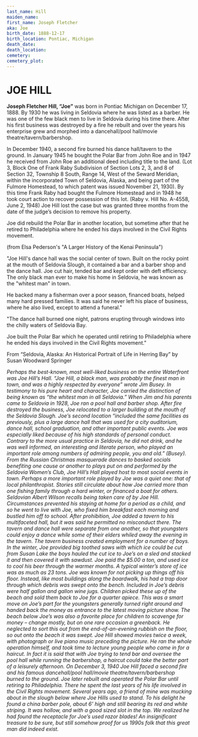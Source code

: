 ```yaml
---
last_name: Hill
maiden_name: 
first_name: Joseph Fletcher
aka: Joe
birth_date: 1888-12-17
birth_location: Pontiac, Michigan
death_date: 
death_location: 
cemetery: 
cemetery_plot: 
---
```


# JOE HILL

**Joseph Fletcher Hill, “Joe”** was born in Pontiac Michigan on December 17, 1888. By 1930 he was living in Seldovia where he was listed as a barber. He was one of the few black men to live in Seldovia during his time there. After his first business was destroyed by a fire he rebuilt and over the years his enterprise grew and morphed into a dancehall/pool hall/movie theatre/tavern/barbershop. 

In December 1940, a second fire burned his dance hall/tavern to the ground.  In January 1945 he bought the Polar Bar from John Roe and in 1947 he received from John Roe an additional deed including title to the land.  (Lot 3, Block One of Frank Raby Subdivision of Section Lots 2, 3, and 8 of Section 32, Township 8 South, Range 14, West of the Seward Meridian, within the incorporated Town of Seldovia, Alaska, and being part of the Fulmore Homestead, to which patent was issued November 21, 1930). By this time Frank Raby had bought the Fulmore Homestead and in 1948 he took court action to recover possession of this lot. (Raby v. Hill No. A-4558, June 2, 1948) Joe Hill lost the case but was granted three months from the date of the judge’s decision to remove his property. 

Joe did rebuild the Polar Bar in another location, but sometime after that he retired to Philadelphia where he ended his days involved in the Civil Rights movement.



(from Elsa Pederson's "A Larger History of the Kenai Peninsula") 

"Joe Hill's dance hall was the social center of town. Built on the rocky point at the mouth of Seldovia Slough, it contained a bar and a barber shop and the dance hall. Joe cut hair, tended bar and kept order with deft efficiency. The only black man ever to make his home in Seldovia, he was known as the "whitest man" in town. 

He backed many a fisherman over a poor season, financed boats, helped many hard pressed families. It was said he never left his place of business, where he also lived, except to attend a funeral." 

"The dance hall burned one night, patrons erupting through windows into the chilly waters of Seldovia Bay. 

Joe built the Polar Bar which he operated until retiring to Philadelphia where he ended his days involved in the Civil Rights movement." 

From “Seldovia, Alaska: An Historical Portrait of Life in Herring Bay” by Susan Woodward Springer 

*Perhaps the best-known, most well-liked business on the entire Waterfront was Joe Hill’s Hall.  “Joe Hill, a black man, was probably the finest man in town, and was a highly respected by everyone”  wrote Jim Busey.  In testimony to his pure heart and character, Joe carried the distinction of being known as “the whitest man in all Seldovia.”
When Jim and his parents came to Seldovia in 1928, Joe ran a pool hall and barber shop.  After fire destroyed the business, Joe relocated to a larger building at the mouth of the Seldovia Slough.  Joe’s second location “included the same facilities as previously, plus a large dance hall that was used for a city auditorium, dance hall, school graduation, and other important public events.  Joe was especially liked because of his high standards of personal conduct.  Contrary to the more usual practice in Seldovia, he did not drink, and he was well informed, an interesting and literate person, who played an important role among numbers of admiring people, you and old.” (Busey). From the Russian Christmas masquerade dances to basked socials benefiting one cause or another to plays put on and performed by the Seldovia Women’s Club, Joe Hill’s Hall played host to most social events in town.
Perhaps a more important role played by Joe was a quiet one: that of local philanthropist.  Stories still circulate about how Joe carried more than one fishing family through a hard winter, or financed a boat for others.  Seldovian Albert Wilson recalls being taken care of by Joe Hill.  Circumstances prevented his staying at home for a period as a child, and so he went to live with Joe, who fixed him breakfast each morning and bustled him off to school.
After prohibition, Joe added a tavern to his multifaceted hall, but it was said he permitted no misconduct there.  The tavern and dance hall were separate from one another, so that youngsters could enjoy a dance while some of their elders whiled away the evening in the tavern.  The tavern business created employment for a number of boys.  In the winter, Joe provided big toothed saws with which ice could be cut from Susan Lake the boys hauled the cut ice to Joe’s on a sled and stacked it and then covered it with sawdust.  Joe paid the $5.00 a ton, and used ice to cool his beer through the warmer months.  A typical winter’s store of ice was as much as 23 tons.
Joe was known for not picking up things off his floor.  Instead, like most buildings along the boardwalk, his had a trap door through which debris was swept onto the bench.  Included in Joe’s debris were half gallon and gallon wine jugs.  Children picked these up of the beach and sold them back to Joe for a quarter apiece.  This was a smart move on Joe’s part for the youngsters generally turned right around and handed back the money as entrance to the latest moving picture show.  The beach below Joe’s was also a favorite place for children to scavenge for money – change mostly, but on one rare occasion a greenback.  He neglected to sort this out from the end-of-an-evening rubbish on the floor, so out onto the beach it was swept.
Joe Hill showed movies twice a week, with photograph or live piano music preceding the picture.  He ran the whole operation himself, and took time to lecture young people who came in for a haircut.  In fact it is said that with Joe trying to tend bar and oversee the pool hall while running the barbershop, a haircut could take the better part of a leisurely afternoon.
On December 3, 1940 Joe Hill faced a second fire and his famous dancehall/pool hall/movie theatre/tavern/barbershop burned to the ground.  Joe later rebuilt and operated the Polar Bar until retiring to Philadelphia.  There he spent the last years of his life involved in the Civil Rights movement.
Several years ago, a friend of mine was mucking about in the slough below where Joe Hills used to stand.  To his delight he found a china barber pole, about 6’ high and still bearing its red and white striping.  It was hollow, and with a good sized slot in the top.  We realized he had found the receptacle for Joe’s used razor blades!  An insignificant treasure to be sure, but still somehow proof for us 1990s folk that this great man did indeed exist.*
 

